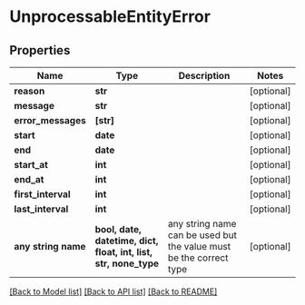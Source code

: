 # UnprocessableEntityError


## Properties
Name | Type | Description | Notes
------------ | ------------- | ------------- | -------------
**reason** | **str** |  | [optional] 
**message** | **str** |  | [optional] 
**error_messages** | **[str]** |  | [optional] 
**start** | **date** |  | [optional] 
**end** | **date** |  | [optional] 
**start_at** | **int** |  | [optional] 
**end_at** | **int** |  | [optional] 
**first_interval** | **int** |  | [optional] 
**last_interval** | **int** |  | [optional] 
**any string name** | **bool, date, datetime, dict, float, int, list, str, none_type** | any string name can be used but the value must be the correct type | [optional]

[[Back to Model list]](../README.md#documentation-for-models) [[Back to API list]](../README.md#documentation-for-api-endpoints) [[Back to README]](../README.md)


